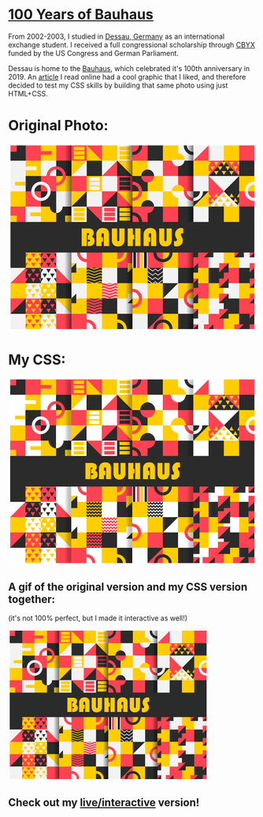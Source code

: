 # [100 Years of Bauhaus](https://traveltimn.github.io/bauhaus100/)

From 2002-2003, I studied in [Dessau, Germany](https://goo.gl/maps/1QHpVWvN3wF97kKU8) as an international exchange student. I received a full congressional scholarship through [CBYX](https://exchanges.state.gov/us/program/congress-bundestag-youth-exchange) funded by the US Congress and German Parliament.

Dessau is home to the [Bauhaus](https://en.wikipedia.org/wiki/Bauhaus), which celebrated it's 100th anniversary in 2019. An [article](https://uxdesign.cc/bauhaus-100-years-of-a-great-school-d6736a725d2d) I read online had a cool graphic that I liked, and therefore decided to test my CSS skills by building that same photo using just HTML+CSS.

# Original Photo:

![Bauhaus100](bauhaus-original.png?raw=true "Bauhaus100")

# My CSS:

![Bauhaus100](bauhaus-tim.png?raw=true "Bauhaus100")

## A gif of the original version and my CSS version together:

(it's not 100% perfect, but I made it interactive as well!)

![Bauhaus100](bauhaus100.gif?raw=true "Bauhaus100")

## Check out my [live/interactive](https://traveltimn.github.io/bauhaus100/) version!
